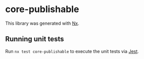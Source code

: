 # core-publishable

This library was generated with [Nx](https://nx.dev).

## Running unit tests

Run `nx test core-publishable` to execute the unit tests via [Jest](https://jestjs.io).
